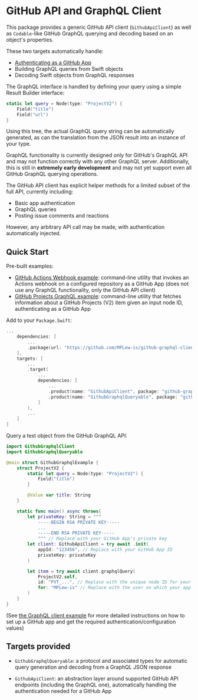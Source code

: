 # GitHub API and GraphQL Client #

This package provides a generic GitHub API client (`GithubApiClient`) as well as `Codable`-like GitHub GraphQL querying and decoding based on an object's properties.

These two targets automatically handle:
- [Authenticating as a GitHub App](https://docs.github.com/en/developers/apps/building-github-apps/authenticating-with-github-apps#authenticating-as-a-github-app)
- Building GraphQL queries from Swift objects
- Decoding Swift objects from GraphQL responses

The GraphQL interface is handled by defining your query using a simple Result Builder interface:
```swift
static let query = Node(type: "ProjectV2") {
	Field("title")
	Field("url")
}
```

Using this tree, the actual GraphQL query string can be automatically generated, as can the translation from the JSON result into an instance of your type.

GraphQL functionality is currently designed only for GitHub's GraphQL API and may not function correctly with any other GraphQL server.
Additionally, this is still in **extremely early development** and may not yet support even all GitHub GraphQL querying operations.

The GitHub API client has explicit helper methods for a limited subset of the full API, currently including:
- Basic app authentication
- GraphQL queries
- Posting issue comments and reactions

However, any arbitrary API call may be made, with authentication automatically injected.


## Quick Start ##

Pre-built examples:
- [GitHub Actions Webhook example](./Examples/GithubActionsWebhookClient): command-line utility that invokes an Actions webhook on a configured repository as a GitHub App (does not use any GraphQL functionality, only the GitHub API client)
- [GitHub Projects GraphQL example](./Examples/GithubProjectsGraphqlClient): command-line utility that fetches information about a GitHub Projects (V2) item given an input node ID, authenticating as a GitHub App


Add to your `Package.Swift`:
```swift
...
	dependencies: [
		...
		.package(url: "https://github.com/MPLew-is/github-graphql-client", branch: "main"),
	],
	targets: [
		...
		.target(
			...
			dependencies: [
				...
				.product(name: "GithubApiClient", package: "github-graphql-client"),
				.product(name: "GithubGraphqlQueryable", package: "github-graphql-client"),
			]
		),
		...
	]
]
```

Query a test object from the GitHub GraphQL API:
```swift
import GithubGraphqlClient
import GithubGraphqlQueryable

@main struct GithubGraphqlExample {
	struct ProjectV2 {
		static let query = Node(type: "ProjectV2") {
			Field("title")
		}

		@Value var title: String
	}

	static func main() async throws{
		let privateKey: String = """
			-----BEGIN RSA PRIVATE KEY-----
			...
			-----END RSA PRIVATE KEY-----
			""" // Replace with your GitHub App's private key
		let client: GithubApiClient = try await .init(
			appId: "123456", // Replace with your GitHub App ID
			privateKey: privateKey
		)

		let item = try await client.graphqlQuery(
			ProjectV2.self,
			id: "PVT_...", // Replace with the unique node ID for your GitHub Project (V2)
			for: "MPLew-is" // Replace with the user on which your app has been installed)
		)
	}
}
```
(See [the GraphQL client example](./Examples/GithubProjectsGraphqlClient) for more detailed instructions on how to set up a GitHub app and get the required authentication/configuration values)


## Targets provided ##

- `GithubGraphqlQueryable`: a protocol and associated types for automatic query generation and decoding from a GraphQL JSON response

- `GithubApiClient`: an abstraction layer around supported GitHub API endpoints (including the GraphQL one), automatically handling the authentication needed for a GitHub App
